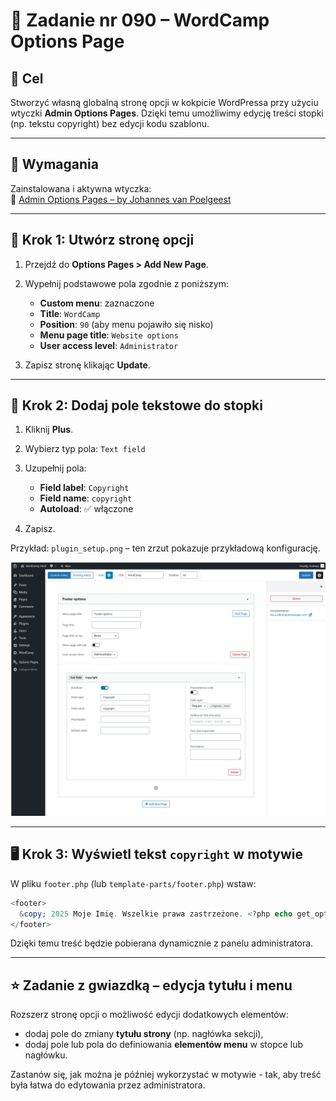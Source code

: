 # 🧱 Zadanie nr 090 – WordCamp Options Page

## 🎯 Cel

Stworzyć własną globalną stronę opcji w kokpicie WordPressa przy użyciu wtyczki **Admin Options Pages**. Dzięki temu umożliwimy edycję treści stopki (np. tekstu copyright) bez edycji kodu szablonu.

---

## 🔌 Wymagania

Zainstalowana i aktywna wtyczka:  
🔗 [Admin Options Pages – by Johannes van Poelgeest](https://wordpress.org/plugins/admin-options-pages/)

---

## 🧭 Krok 1: Utwórz stronę opcji

1. Przejdź do **Options Pages > Add New Page**.
2. Wypełnij podstawowe pola zgodnie z poniższym:
   - **Custom menu**: zaznaczone
   - **Title**: `WordCamp`
   - **Position**: `90` (aby menu pojawiło się nisko)
   - **Menu page title**: `Website options`
   - **User access level**: `Administrator`

3. Zapisz stronę klikając **Update**.

---

## 🧾 Krok 2: Dodaj pole tekstowe do stopki

1. Kliknij **Plus**.
2. Wybierz typ pola: `Text field`
3. Uzupełnij pola:
   - **Field label**: `Copyright`
   - **Field name**: `copyright`
   - **Autoload**: ✅ włączone

4. Zapisz.

Przykład: `plugin_setup.png` – ten zrzut pokazuje przykładową konfigurację.

![Przykład](plugin_setup.png)

---

## 🖥️ Krok 3: Wyświetl tekst `copyright` w motywie

W pliku `footer.php` (lub `template-parts/footer.php`) wstaw:

```php
<footer>
  &copy; 2025 Moje Imię. Wszelkie prawa zastrzeżone. <?php echo get_option('copyright'); ?>
</footer>
```

Dzięki temu treść będzie pobierana dynamicznie z panelu administratora.

---

## ⭐ Zadanie z gwiazdką – edycja tytułu i menu

Rozszerz stronę opcji o możliwość edycji dodatkowych elementów:

- dodaj pole do zmiany **tytułu strony** (np. nagłówka sekcji),
- dodaj pole lub pola do definiowania **elementów menu** w stopce lub nagłówku.

Zastanów się, jak można je później wykorzystać w motywie - tak, aby treść była łatwa do edytowania przez administratora.
